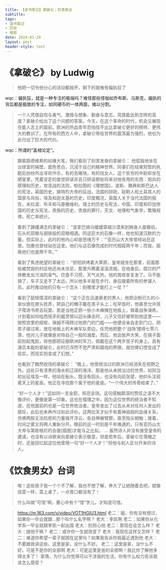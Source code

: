 ```yaml
---
title: 【读书笔记】拿破仑；饮食男女
subtitle: 
tags: 
- 读书笔记
- 历史
- 电影
date: 2024-03-20
layout: post
header-style: text
---
```


# 《拿破仑》 by Ludwig

> 他把一切令他分心的活动都抛开，剩下的就唯有偏执狂了

wqc：偏执狂，就是一种专注的极端吗？难怪那些怪咖如乔布斯、马斯克，偏执的背后都是极致的专注，如同硬币的一体两面，难以分割。

> 一个人凭借自信与勇气、激情与想象、勤奋与意志，究竟能达到怎样的高度？拿破仑给出了这个问题的答案。今天，在这个革命的时代，机会又展现在能人志士的面前。欧洲的热血青年恐怕找不出比拿破仑更好的榜样、更伟大的教训了。在所有的西方人中，拿破仑带给世界的震荡最为强烈，他也为此付出了巨大的代价。

wqc：所谓的“盖棺论定”。

> 跟着路德维希的如椽大笔，我们看到了刻苦发奋的拿破仑：
> 	他孤独地坐在台球室的隔壁，面色苍白，沉浸于自己的精神世界。同事们在结束短暂的执勤后纷纷外出寻欢作乐，有的去赌场，有的找女人，这个贫穷的中尉却坐在陋室里，凭着坚定的直觉研读并且只研读那些将来对他有用的东西：炮兵的原理和历史，攻坚战的法则，柏拉图的《理想国》，波斯、雅典和斯巴达人的宪法，英国历史，腓特烈大帝的征战，法国的财政，鞑靼人和土耳其人的国家与风俗，埃及和迦太基的历史，印度概况，英国人关于当代法国的报告，米拉波、布丰和马基雅维利，瑞士的历史与宪法，中国、印度和印加帝国的历史与宪法，贵族的历史，贵族的罪行，天文、地理和气象学，繁殖规律，死亡率统计。


> 看到了踌躇满志的拿破仑：
> 	“波拿巴骑马缓缓穿越沙漠来到狮身人面像前。石头的双眼与钢铁般的双眼相遇。同这巨大的石像一样，他也知道沉默的力量。但实际上，此时的他内心却是思绪万千：“‘亚历山大大帝曾经站在这里。恺撒也曾经站在这里。他们与这石像完成的时代相距两千年；而我，距离他们也是两千年。’”

> 看到了焦虑绝望的拿破仑：
> 	“骄阳烘烤着大草原，皇帝就坐在那里，前面那些被焚毁的村庄他还尚未涉足，那里升腾着滚滚浓烟，在他身后，腐烂的尸体散发出污浊的臭气。饮食不习惯，天气炎热，他的胃痉挛复发了。马不能骑了，车子又走不了太远，所以他多半是在步行，身后跟着所有的参谋人员。此时推动他的只有一个念头：到哪里才能打上一仗？”

> 看到了舐犊情深的拿破仑：
> 	“这个正在迅速衰老的男人，他把企盼已久的小家伙放在膝头抚弄，把自己的帽子戴在孩子头上；吃早饭时，他甚至允许孩子爬进书房去玩耍。若是当他正把一些小木棒摊在地板上，做着战争演练，计划着如何给西班牙的威灵顿以迎头痛击时，儿子又恰好被带到他这里——按照宫里的规矩，保姆不得跨过他房门的门槛——他便会亲自走到门口，把孩子接过来，放在地板上的木棒军队旁边，任凭他把整个‘战场’搅得七零八落，他对儿子就像是对待自己一般的溺爱。而后，他会放声大笑，在镜子面前扮起鬼脸，将他那把征服欧洲的军刀，佩戴在这个两岁孩子的身上。具有演员本能的拿破仑，此时已浑然不觉严肃和嬉戏的界限，就仿佛幻想变成了现实，而现实则变成了幻想。”

> 也看到了黯然收场的拿破仑：
> 	“晚上，他曾统治过的欧洲已经消失在视野之外。远处只有漆黑的海水和辽阔的海洋，那是他从未统治过的世界。如同当初出征埃及一样，他站在船头，既没有回头，也没有向前张望，他仰头注视着天上的星辰。他正在寻找那个属于他的星座。“一个伟大的传奇结束了。”

> “好一个人才！”这如同一支金箭，照亮全场。这句感触颇深的赞叹之语不大像评价，更像是第一印象。这也在情理之中。因为这位世界的统治者不知道，在他面前的也是一位世界统治者。皇帝发出了过去从未对任何人发出的感叹，此后也未再作过如此评价。这两位天才似乎有着神祇般的血缘关系，仿佛两股无法抗拒的力量拨开浮云，各自伸展臂膀，直至指尖相触；接着，时间之雾又将两人重新分开。眼前的这一时刻是千年难遇的，只有亚历山大大帝与第欧根尼的会面[插图]才能与之比拟。
> ...
> 虽然诗人并没有接受皇帝的邀请，也没有以诗歌来向拿破仑表示敬意，但是若年后，拿破仑在落魄之时，还是回忆起这位他曾用一句“好一个人才！”将他与别人区分开来的诗人。

# 《饮食男女》台词

> 唉！这些孩子我一个个不了解，我也不想了解，养大了让她随着去吧，就像烧菜一样，菜上桌了，一点胃口都没有了！
> 
> 什么叫做“可惜”啊，要心中有个“惜”字儿，才知道可惜。

> https://m.163.com/v/video/VOT1HGIU3.html
> 老二：姐，你有没有想过，如果你一毕业就跟...那个叫什么名字啊？
> 老大：李凯啊
> 老二：如果你从化学系一毕业就跟李凯一起出国
> 老大：别担心他
> 老二：那现在会怎么样？
> 老大：提他干嘛？
> 老二：或许你一生就改变了
> 老大：我现在这样又怎样？
> 老二：难道你希望一辈子就困在这里吗？如果我告诉你我最近遇到他
> 老大：不要跟我讲这些。这里是家，没什么不好。
> 老二：这里是家，没什么不好。可是不是你的全部啊
> 老大：可是这里是爸的全部啊！我比你了解他多得太多了！
> 		家倩，为什么你觉得可以干涉我的生活，你有什么权力告诉我该怎么感受？
> 



